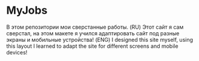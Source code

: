 # MyJobs
В этом репозитории мои сверстанные работы.
(RU) Этот сайт я сам сверстал, на этом макете я учился адаптировать сайт под разные экраны и мобильные устройства!
(ENG) I designed this site myself, using this layout I learned to adapt the site for different screens and mobile devices!

